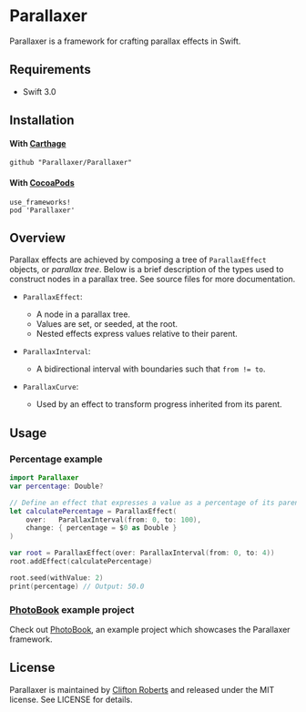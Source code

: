 # Parallaxer

Parallaxer is a framework for crafting parallax effects in Swift.

## Requirements
- Swift 3.0

## Installation

#### With [Carthage](https://github.com/Carthage/Carthage)

```
github "Parallaxer/Parallaxer"
```

#### With [CocoaPods](https://github.com/CocoaPods/CocoaPods)

```
use_frameworks!
pod 'Parallaxer'
```

## Overview

Parallax effects are achieved by composing a tree of `ParallaxEffect` objects,
or *parallax tree*. Below is a brief description of the types used to construct
nodes in a parallax tree. See source files for more documentation.

- `ParallaxEffect`:
    - A node in a parallax tree. 
    - Values are set, or seeded, at the root.
    - Nested effects express values relative to their parent.

- `ParallaxInterval`:
    - A bidirectional interval with boundaries such that `from != to`.

- `ParallaxCurve`:
    - Used by an effect to transform progress inherited from its parent.

## Usage

### Percentage example

```swift
import Parallaxer
var percentage: Double?

// Define an effect that expresses a value as a percentage of its parent interval.
let calculatePercentage = ParallaxEffect(
    over:   ParallaxInterval(from: 0, to: 100),
    change: { percentage = $0 as Double }
)

var root = ParallaxEffect(over: ParallaxInterval(from: 0, to: 4))
root.addEffect(calculatePercentage)

root.seed(withValue: 2)
print(percentage) // Output: 50.0
```

### [PhotoBook](https://github.com/Parallaxer/PhotoBook) example project

Check out [PhotoBook](https://github.com/Parallaxer/PhotoBook), an example project which showcases
the Parallaxer framework.

## License

Parallaxer is maintained by [Clifton Roberts](mailto:clifton.roberts@me.com) and released
under the MIT license. See LICENSE for details.
